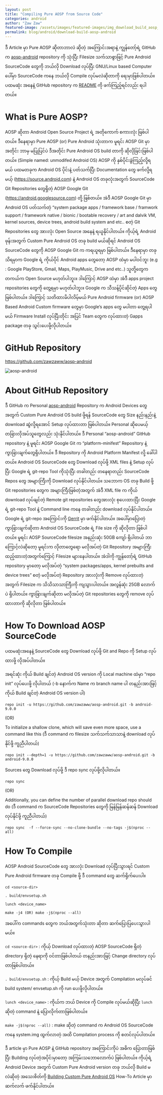 ```yaml
---
layout: post
title: "Compiling Pure AOSP from Source Code"
categories: android
author: "Zaw Zaw"
featured-image: /assets/images/featured-images/img_download_build_aosp_android.png
permalink: blog/android/download-build-aosp-android
---
```


ဒီ Article မှာ Pure AOSP ဆိုတာဘာလဲ ဆိုတဲ့ အကြောင်းအရာနဲ့ ကျွန်တော့်ရဲ့ GitHub က [aosp-android](https://github.com/zawzaww/aosp-android) repository ကို သုံးပြီး Filesize သက်သာစွာဖြင့် Pure Android SourceCode တွေကို ဘယ်လို Download လုပ်ပြီး GNU/Linux based Computer ပေါ်မှာ SourceCode ကနေ ဘယ်လို Compile လုပ်မလဲဆိုတာကို ရေးမှာဖြစ်ပါတယ်။ ပထမဆုံး အနေနဲ့ GitHub repository က [README](https://github.com/zawzaww/aosp-android/blob/android-9.0.0/README.md) ကို ဖက်ကြည့်ရင်လည်း ရပါတယ်။

# What is Pure AOSP?
AOSP ဆိုတာ Android Open Source Project ရဲ့ အတိုကောက် စကားလုံး ဖြစ်ပါတယ်။ ဒီနေရာမှာ Pure AOSP (or) Pure Android သုံးတာက မူရင်း AOSP Git မှာအတိုင်း ဘာမှ မပြုပြင်ပဲ ဒီအတိုင်း Pure Android OS build တာကို ဆိုလိုခြင်းဖြစ်ပါတယ်။ (Simple named: unmodifed Android OS)
AOSP ကို နှစ်ပိုင်းခွဲကြည့်လို့ရမယ် ပထမတခုက Android OS ပိုင်းနဲ့ ပတ်သက်ပြီး Documentation တွေ ဖက်လို့ရမယ့် (https://source.android.com) နဲ့ Android OS တခုလုံးအတွက် SourceCode Git Repositories တွေရှိတဲ့ AOSP Google Git (https://android.googlesource.com) တို့ ဖြစ်တယ်။ အဲဒီ AOSP Google Git မှာ Android OS ပတ်သက်တဲ့ “system package apps / framework base / framwork support / framework native / bionic / bootable recovery / art and dalvik VM, kernel sources, device trees, android build system and etc.. စတဲ့ Git Repositories တွေ အားလုံး Open Source အနေနဲ့ ရယူနိုင်ပါတယ်။ ကိုယ့်ရဲ့ Android ဖုန်းအတွက် Custom Pure Android OS တခု build မယ်ဆိုရင် Android OS SourceCode တွေကို AOSP Google Git က ကရယူရမှာ ဖြစ်ပါတယ်။ ဒီနေရာမှာ တခုသိရမှာက Google ရဲ့ ကိုယ်ပိုင် Android apps တွေတော့ AOSP ထဲမှာ မပါဝင်ဘူး (e.g : Google PlayStore, Gmail, Maps, PlayMusic, Drive and etc..) သူတို့တွေက တကယ်က Open Source မဟုတ်ပါဘူး။ ဒါကြောင့် AOSP ထဲမှာ အဲဒီ apps project repositories တွေကို တွေ့ရမှာ မဟုတ်ပါဘူး။  Google က သီသန့်ပိုင်ဆိုင်တဲ့ Apps တွေ ဖြစ်ပါတယ်။ ဒါကြောင့် သတိထားမိပါလိမ့်မယ် Pure Android firmware (or) AOSP Based Android Custom firmware တွေမှာ Google’s apps တွေ မပါတာ တွေ့ရပါမယ် Firmware Install လုပ်ပြီးတိုင်း အပြင် Team တွေက လုပ်ထားတဲ့ Gapps package တခု သွင်းပေးဖို့လိုပါတယ်။

# GitHub Repository
https://github.com/zawzaww/aosp-android

![aosp-android](/assets/images/screenshots/img_screenshot_github_aosp_android.png)

# About GitHub Repository
ဒီ GitHub က Personal [aosp-android](https://github.com/zawzaww/aosp-android) Repository က Android Devices တွေအတွက် Custom Pure Android OS build ဖို့ရန် SourceCode တွေ Size နည်းနည်းနဲ့ download ဆွဲလို့ရအောင် Setup လုပ်ထားတာ ဖြစ်ပါတယ်။ Personal ဆိုပေမယ့် တခြားလိုအပ်သူတွေလည်း သုံးနိုင်ပါတယ်။
ဒီ Personal “aosp-android” GitHub repository နဲ့ မူရင်း AOSP Google Git က “platform-minifest” Repository နဲ့ ကွာခြားချက်တွေရှိပါတယ်။ ဒီ Repository ကို Android Platform Manifest လို့ ခေါ်ပါတယ်။ Android OS SourceCode တွေ Download လုပ်ဖို့ XML files နဲ့ Setup လုပ်ပြီး Google ရဲ့ git-repo Tool ကိုသုံးပြီး တခါတည်း တနေရာတည်း SourceCode Repos တွေ အများကြီးကို Download လုပ်နိုင်ပါတယ်။ သဘောက OS တခု Build ဖို့ Git repositories တွေက အများကြီးဖြစ်တဲ့အတွက် အဲဒီ XML file က ကိုယ် download လုပ်ချင်တဲ့ Remote git repositories တွေအားလုံး စုပေးထားပြီး Google ရဲ့ git-repo Tool နဲ့ Command line ကနေ တခါတည်း download လုပ်နိုင်ပါတယ်။ Google ရဲ့ git-repo အကြောင်းကို [Gerrit](https://gerrit.googlesource.com/git-repo/+/refs/heads/master/README.md) မှာ ဖက်နိုင်ပါတယ်။ အပေါ်မှာပြောတဲ့ ကွာခြားချက်ဆိုတာ  Android OS SourceCode ရဲ့ File size ကို ဆိုလိုတာ ဖြစ်ပါတယ်။ မူရင်း AOSP SourceCode filesize အနည်းဆုံး 50GB ကျော် ရှိပါတယ် ဘာကြောင့်လဲဆိုတော့ မူရင်းက လိုတာတွေရော မလိုအပ်တဲ့ Git Repository အများကြီး ထည့်ထားတဲ့အတွက်ကြောင့် Filesize များနေပါတယ်။ အဲဒါကို ကျွန်တော့်ရဲ့ GitHub repository မှာတော့ မလိုအပ်တဲ့ “system packages/apps, kernel prebuilts and device trees” စတဲ့ မလိုအပ်တဲ့ Repository အားလုံးကို Remove လုပ်ထားတဲ့ အတွက် Filesize က သိသိသာသာကြီးကို ကျသွားပါတယ်။ အလွန်ဆုံး 25GB လောက်ပဲ ရှိပါတယ်။ ကွာခြားချက်ဆိုတာ မလိုအပ်တဲ့ Git repositories တွေကို remove လုပ်ထားတာကို ဆိုလိုတာ ဖြစ်ပါတယ်။

# How To Download AOSP SourceCode
ပထမဆုံးအနေနဲ့ SourceCode တွေ Download လုပ်ဖို့ Git and Repo ကို Setup လုပ်ထားဖို့ လိုအပ်ပါတယ်။

အရင်ဆုံး ကိုယ် Build ချင်တဲ့ Android OS version ကို Local machine ထဲမှာ “repo init” လုပ်ပေးဖို့ လိုပါတယ် (-b နောက်က Name က branch name ပါ တနည်းအားဖြင့် ကိုယ် Build ချင်တဲ့ Android OS version ပါ)
```
repo init -u https://github.com/zawzaww/aosp-android.git -b android-9.0.0
```

(OR)

To initialize a shallow clone, which will save even more space, use a command like this (ဒီ command က filesize သက်သက်သာသာနဲ့ download လုပ်နိုင်ဖို့ ကူညီပါတယ်)
```
repo init --depth=1 -u https://github.com/zawzaww/aosp-android.git -b android-9.0.0
```

Sources တွေ Download လုပ်ဖို့ ဒီ repo sync လုပ်ဖို့လိုပါတယ်။
```
repo sync
```

(OR)

Additionally, you can define the number of parallel download repo should do (ဒီ command က SourceCode Repositories တွေကို မြန်မြန်ဆန်ဆန် Download လုပ်နိုင်ဖို့ ကူညီပါတယ်)
```
repo sync  -f --force-sync --no-clone-bundle --no-tags -j$(nproc --all)
```

# How To Compile
AOSP Android SourceCode တွေ အားလုံး Download လုပ်ပြီးသွားရင် Custom Pure Android firmware တခု Compile ဖို့ ဒီ command တွေ ဆက်ရိုက်ပေးပါ။

```
cd <source-dir>

. build/envsetup.sh

lunch <device_name>

make -j4 (OR) make -j$(nproc --all)
```

အပေါ်က commands တွေက ဘယ်အတွက်သုံးတာ ဆိုတာ ဆက်ပြောပြပေးသွားပါမယ်။

`cd <source-dir>` : 
ကိုယ့် Download လုပ်ထားတဲ့ AOSP SourceCode ရှိတဲ့ directory ရှိတဲ့ နေရာကို ဝင်တာဖြစ်ပါတယ် တနည်းအားဖြင့် Change directory လုပ်တာဖြစ်ပါတယ်။

`. build/envsetup.sh` : 
ကိုယ့် Build မယ့် Device အတွက် Compilation မလုပ်ခင် build system/ envsetup.sh ကို run ပေးဖို့လိုပါတယ်။

`lunch <device_name>` : 
ကိုယ်က ဘယ် Device ကို Compile လုပ်မယ်ဆိုပြီး `lunch` ဆိုတဲ့ command နဲ့ ပြောလိုက်တာဖြစ်ပါတယ်။

`make -j$(nproc --all)` : 
make ဆိုတဲ့ command က Android OS SourceCode ကနေ system.img ထွက်လာတဲ့ အထိ Compilation process ကို စတင်လုပ်ပါတယ်။

ဒီ article မှာ Pure AOSP နဲ့ GitHub repository အကြောင်းကိုပဲ အဓိက ပြောတာဖြစ်ပြီး Building လုပ်တဲ့အပိုင်းမှာတော့ အကြမ်းသဘောလောက်ပဲ ဖြစ်ပါတယ်။ 
ကိုယ့်ရဲ့ Android Device အတွက် Custom Pure Android version တခု ဘယ်လို Build မလဲဆိုတဲ့ အသေးစိတ်ကို [Building Custom Pure Android OS](https://zawzaww.github.io/blog/android/build-pure-android) How-To Article မှာ ဆက်လက် ဖက်နိုင်ပါတယ်။
